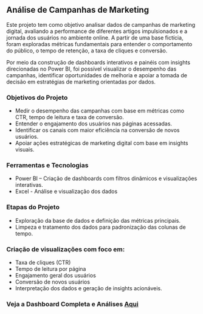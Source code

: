 ## Análise de Campanhas de Marketing
Este projeto tem como objetivo analisar dados de campanhas de marketing digital, avaliando a performance de diferentes artigos impulsionados e a jornada dos usuários no ambiente online. A partir de uma base fictícia, foram exploradas métricas fundamentais para entender o comportamento do público, o tempo de retenção, a taxa de cliques e conversão.

Por meio da construção de dashboards interativos e painéis com insights direcionadas no Power BI, foi possível visualizar o desempenho das campanhas, identificar oportunidades de melhoria e apoiar a tomada de decisão em estratégias de marketing orientadas por dados. 


### Objetivos do Projeto
- Medir o desempenho das campanhas com base em métricas como CTR, tempo de leitura e taxa de conversão.
- Entender o engajamento dos usuários nas páginas acessadas.
- Identificar os canais com maior eficiência na conversão de novos usuários.
- Apoiar ações estratégicas de marketing digital com base em insights visuais.

### Ferramentas e Tecnologias
- Power BI – Criação de dashboards com filtros dinâmicos e visualizações interativas.
- Excel - Análise e visualização dos dados

### Etapas do Projeto
- Exploração da base de dados e definição das métricas principais.
- Limpeza e tratamento dos dados para padronização das colunas de tempo.

### Criação de visualizações com foco em:
- Taxa de cliques (CTR)
- Tempo de leitura por página
- Engajamento geral dos usuários
- Conversão de novos usuários
- Interpretação dos dados e geração de insights acionáveis.

### Veja a Dashboard Completa e Análises [Aqui](https://app.powerbi.com/groups/me/reports/fd56a291-bf0e-4449-be7b-5abca40d5680/0af7fd7342333956aad0?experience=power-bi)
